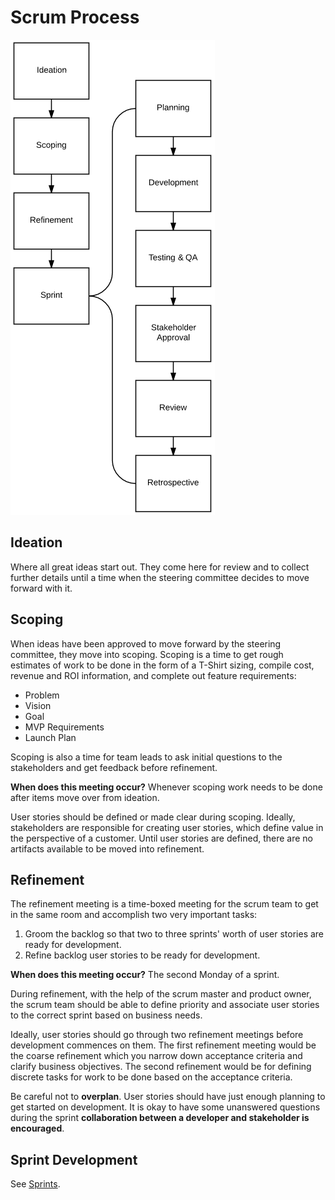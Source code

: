 # Scrum Process
![Scrum roles](../images/scrum-process.png)

## Ideation
Where all great ideas start out. They come here for review and to collect further details until a time when the steering committee decides to move forward with it.

## Scoping
When ideas have been approved to move forward by the steering committee, they move into scoping. Scoping is a time to get rough estimates of work to be done in the form of a T-Shirt sizing, compile cost, revenue and ROI information, and complete out feature requirements:

* Problem
* Vision
* Goal
* MVP Requirements
* Launch Plan

Scoping is also a time for team leads to ask initial questions to the stakeholders and get feedback before refinement.

**When does this meeting occur?** Whenever scoping work needs to be done after items move over from ideation.

User stories should be defined or made clear during scoping. Ideally, stakeholders are responsible for creating user stories, which define value in the perspective of a customer. Until user stories are defined, there are no artifacts available to be moved into refinement.

## Refinement
The refinement meeting is a time-boxed meeting for the scrum team to get in the same room and accomplish two very important tasks:

1. Groom the backlog so that two to three sprints' worth of user stories are ready for development.
2. Refine backlog user stories to be ready for development.

**When does this meeting occur?** The second Monday of a sprint.

During refinement, with the help of the scrum master and product owner, the scrum team should be able to define priority and associate user stories to the correct sprint based on business needs.

Ideally, user stories should go through two refinement meetings before development commences on them. The first refinement meeting would be the coarse refinement which you narrow down acceptance criteria and clarify business objectives. The second refinement would be for defining discrete tasks for work to be done based on the acceptance criteria.

Be careful not to **overplan**. User stories should have just enough planning to get started on development. It is okay to have some unanswered questions during the sprint **collaboration between a developer and stakeholder is encouraged**.

## Sprint Development
See [Sprints](sprints.md).